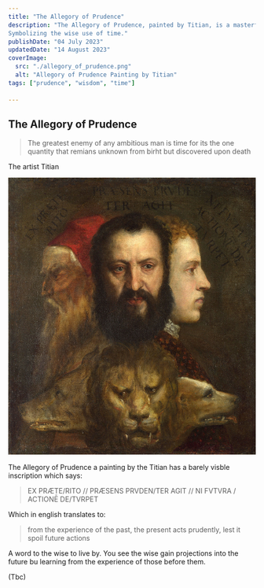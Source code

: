 ```yaml
---
title: "The Allegory of Prudence"
description: "The Allegory of Prudence, painted by Titian, is a masterful depiction of three heads facing different directions. 
Symbolizing the wise use of time."
publishDate: "04 July 2023"
updatedDate: "14 August 2023"
coverImage:
  src: "./allegory_of_prudence.png"
  alt: "Allegory of Prudence Painting by Titian"
tags: ["prudence", "wisdom", "time"]

---
```


## The Allegory of Prudence

> The greatest enemy of any ambitious man is time for its the one quantity that remians unknown from birht but discovered upon death

The artist Titian

![Astro theme cactus logo](./allegory_of_prudence.png)

The Allegory of Prudence a painting by the Titian has a barely visble inscription which says:
> EX PRÆTE/RITO // PRÆSENS PRVDEN/TER AGIT // NI FVTVRA / ACTIONĒ DE/TVRPET

Which in english translates to:

> from the experience of the past, the present acts prudently, lest it spoil future actions

A word to the wise to live by. You see the wise gain projections into the future bu learning from the experience of those before them.

(Tbc)